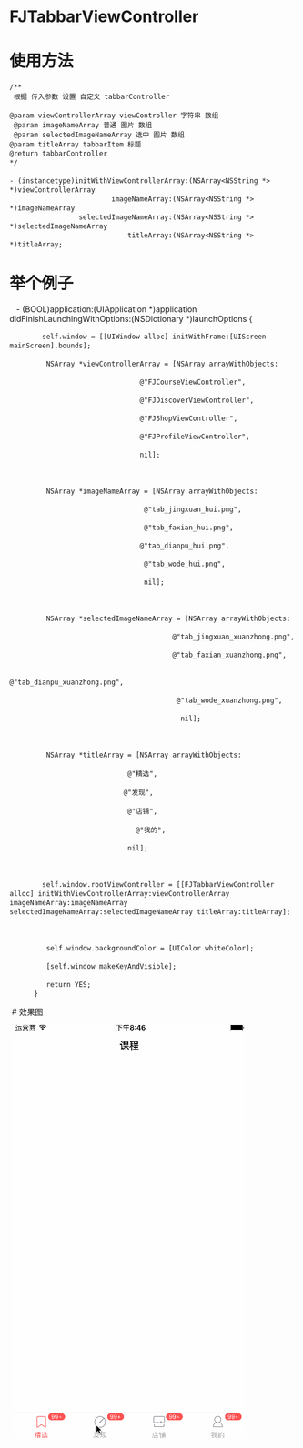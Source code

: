 # FJTabbarViewController

# 使用方法

    /**
     根据 传入参数 设置 自定义 tabbarController
 
    @param viewControllerArray viewController 字符串 数组
     @param imageNameArray 普通 图片 数组
     @param selectedImageNameArray 选中 图片 数组
    @param titleArray tabbarItem 标题
    @return tabbarController
    */
 
    - (instancetype)initWithViewControllerArray:(NSArray<NSString *> *)viewControllerArray
                             imageNameArray:(NSArray<NSString *> *)imageNameArray
                     selectedImageNameArray:(NSArray<NSString *> *)selectedImageNameArray
                                 titleArray:(NSArray<NSString *> *)titleArray;
      
      
      
      
# 举个例子
  
  
 
 
        - (BOOL)application:(UIApplication *)application didFinishLaunchingWithOptions:(NSDictionary *)launchOptions {

            self.window = [[UIWindow alloc] initWithFrame:[UIScreen mainScreen].bounds];

             NSArray *viewControllerArray = [NSArray arrayWithObjects:

                                    @"FJCourseViewController",

                                    @"FJDiscoverViewController",

                                    @"FJShopViewController",

                                    @"FJProfileViewController",

                                    nil];

    

             NSArray *imageNameArray = [NSArray arrayWithObjects:

                                     @"tab_jingxuan_hui.png",

                                     @"tab_faxian_hui.png",

                                    @"tab_dianpu_hui.png",

                                     @"tab_wode_hui.png",

                                     nil];

    

             NSArray *selectedImageNameArray = [NSArray arrayWithObjects:

                                            @"tab_jingxuan_xuanzhong.png",

                                            @"tab_faxian_xuanzhong.png",

                                               @"tab_dianpu_xuanzhong.png",

                                             @"tab_wode_xuanzhong.png",

                                              nil];

    

             NSArray *titleArray = [NSArray arrayWithObjects:

                                 @"精选",

                                @"发现",
        
                                 @"店铺",

                                   @"我的",

                                 nil];

    

            self.window.rootViewController = [[FJTabbarViewController alloc] initWithViewControllerArray:viewControllerArray imageNameArray:imageNameArray selectedImageNameArray:selectedImageNameArray titleArray:titleArray];

    

             self.window.backgroundColor = [UIColor whiteColor];

             [self.window makeKeyAndVisible];

             return YES;
          }
  
  
  
  
  # 效果图
  
  
  ![FJTabbarController](https://github.com/fangjinfeng/FJTabbarViewController/blob/master/FJTabbarViewControllerDemo/Snapshots/FJTabbarController.gif)
